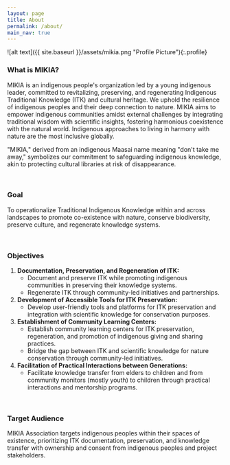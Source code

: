 ```yaml
---
layout: page
title: About
permalink: /about/
main_nav: true
---
```


![alt text]({{ site.baseurl }}/assets/mikia.png "Profile Picture"){:.profile}

### What is MIKIA?
MIKIA is an indigenous people's organization led by a young indigenous leader, committed to revitalizing, preserving, and regenerating Indigenous Traditional Knowledge (ITK) and cultural heritage. We uphold the resilience of indigenous peoples and their deep connection to nature. MIKIA aims to empower indigenous communities amidst external challenges by integrating traditional wisdom with scientific insights, fostering harmonious coexistence with the natural world. Indigenous approaches to living in harmony with nature are the most inclusive globally.

"MIKIA," derived from an indigenous Maasai name meaning "don't take me away," symbolizes our commitment to safeguarding indigenous knowledge, akin to protecting cultural libraries at risk of disappearance.

<br>

### Goal
To operationalize Traditional Indigenous Knowledge within and across landscapes to promote co-existence with nature, conserve biodiversity, preserve culture, and regenerate knowledge systems.

<br>

### Objectives
1.	**Documentation, Preservation, and Regeneration of ITK:**
    * Document and preserve ITK while promoting indigenous communities in preserving their knowledge systems.
    * Regenerate ITK through community-led initiatives and partnerships.
2.	**Development of Accessible Tools for ITK Preservation:**
    * Develop user-friendly tools and platforms for ITK preservation and integration with scientific knowledge for conservation purposes.
3.	**Establishment of Community Learning Centers:**
    * Establish community learning centers for ITK preservation, regeneration, and promotion of indigenous giving and sharing practices.
    * Bridge the gap between ITK and scientific knowledge for nature conservation through community-led initiatives.
4.	**Facilitation of Practical Interactions between Generations:**
    * Facilitate knowledge transfer from elders to children and from community monitors (mostly youth) to children through practical interactions and mentorship programs.

<br>

### Target Audience
MIKIA Association targets indigenous peoples within their spaces of existence, prioritizing ITK documentation, preservation, and knowledge transfer with ownership and consent from indigenous peoples and project stakeholders.